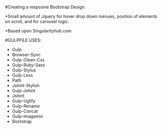 #Creating a resposive Bootstrap Design.

*Small amount of Jquery for hover drop down menues,
position of elements on scroll,
and for carousel logic.


*Based upon Singularityhub.com






#GULPFILE USES:

* Gulp
* Browser-Sync
* Gulp-Clean-Css
* Gulp-Ruby-Sass
* Gulp-Stylus
* Gulp-Less
* Path
* Jshint-Stylish
* Gulp-Jshint
* Jshint
* Gulp-Uglify
* Gulp-Rename
* Gulp-Concat
* Gulp-Imagemin
* Bootstrap
